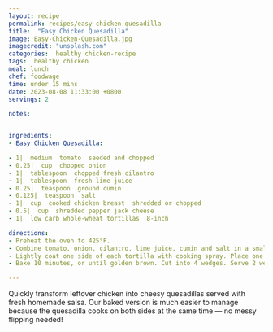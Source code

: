 ```yaml
---
layout: recipe
permalink: recipes/easy-chicken-quesadilla
title:  "Easy Chicken Quesadilla"
image: Easy-Chicken-Quesadilla.jpg
imagecredit: "unsplash.com"
categories:  healthy chicken-recipe
tags:  healthy chicken
meal: lunch
chef: foodwage
time: under 15 mins
date: 2023-08-08 11:33:00 +0800
servings: 2

notes:


ingredients:
- Easy Chicken Quesadilla:

- 1|  medium  tomato  seeded and chopped
- 0.25|  cup  chopped onion
- 1|  tablespoon  chopped fresh cilantro
- 1|  tablespoon  fresh lime juice
- 0.25|  teaspoon  ground cumin
- 0.125|  teaspoon  salt
- 1|  cup  cooked chicken breast  shredded or chopped
- 0.5|  cup  shredded pepper jack cheese
- 1|  low carb whole-wheat tortillas  8-inch

directions:
- Preheat the oven to 425°F.
- Combine tomato, onion, cilantro, lime juice, cumin and salt in a small bowl, and set aside.
- Lightly coat one side of each tortilla with cooking spray. Place one tortilla, sprayed side down, on a baking sheet. Top with chicken and cheese. Top with remaining tortilla, sprayed side up.
- Bake 10 minutes, or until golden brown. Cut into 4 wedges. Serve 2 wedges with 1/2 cup salsa.

---
```


Quickly transform leftover chicken into cheesy quesadillas served with fresh homemade salsa. Our baked version is much easier to manage because the quesadilla cooks on both sides at the same time — no messy flipping needed!